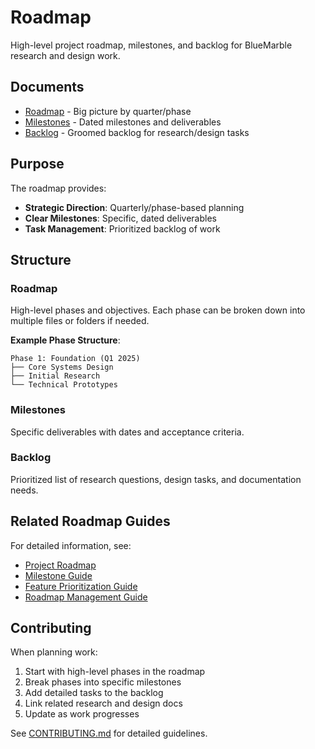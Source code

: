 # Roadmap

High-level project roadmap, milestones, and backlog for BlueMarble research and design work.

## Documents

- [Roadmap](roadmap.md) - Big picture by quarter/phase
- [Milestones](milestones.md) - Dated milestones and deliverables
- [Backlog](backlog.md) - Groomed backlog for research/design tasks

## Purpose

The roadmap provides:

- **Strategic Direction**: Quarterly/phase-based planning
- **Clear Milestones**: Specific, dated deliverables
- **Task Management**: Prioritized backlog of work

## Structure

### Roadmap

High-level phases and objectives. Each phase can be broken down into multiple files or folders if needed.

**Example Phase Structure**:

```text
Phase 1: Foundation (Q1 2025)
├── Core Systems Design
├── Initial Research
└── Technical Prototypes
```

### Milestones

Specific deliverables with dates and acceptance criteria.

### Backlog

Prioritized list of research questions, design tasks, and documentation needs.

## Related Roadmap Guides

For detailed information, see:

- [Project Roadmap](../roadmap-guides/project-roadmap.md)
- [Milestone Guide](../roadmap-guides/milestone-guide.md)
- [Feature Prioritization Guide](../roadmap-guides/feature-prioritization-guide.md)
- [Roadmap Management Guide](../roadmap-guides/roadmap-management-guide.md)

## Contributing

When planning work:

1. Start with high-level phases in the roadmap
2. Break phases into specific milestones
3. Add detailed tasks to the backlog
4. Link related research and design docs
5. Update as work progresses

See [CONTRIBUTING.md](../CONTRIBUTING.md) for detailed guidelines.
